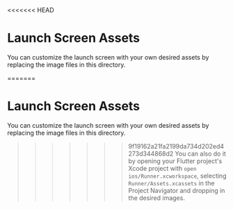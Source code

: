 <<<<<<< HEAD
# Launch Screen Assets

You can customize the launch screen with your own desired assets by replacing the image files in this directory.

=======
# Launch Screen Assets

You can customize the launch screen with your own desired assets by replacing the image files in this directory.

>>>>>>> 9f19162a21fa2199da734d202ed4273d344868d2
You can also do it by opening your Flutter project's Xcode project with `open ios/Runner.xcworkspace`, selecting `Runner/Assets.xcassets` in the Project Navigator and dropping in the desired images.